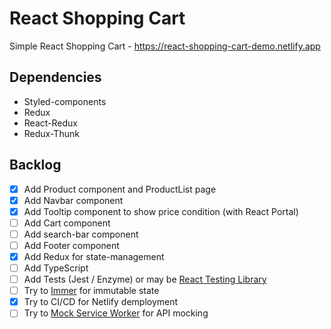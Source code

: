 # React Shopping Cart

Simple React Shopping Cart - https://react-shopping-cart-demo.netlify.app


## Dependencies
* Styled-components
* Redux
* React-Redux
* Redux-Thunk

## Backlog

- [x] Add Product component and ProductList page
- [x] Add Navbar component
- [x] Add Tooltip component to show price condition (with React Portal)
- [ ] Add Cart component
- [ ] Add search-bar component
- [ ] Add Footer component
- [x] Add Redux for state-management
- [ ] Add TypeScript 
- [ ] Add Tests (Jest / Enzyme) or may be [React Testing Library](https://github.com/testing-library/react-testing-library)
- [ ] Try to [Immer](https://github.com/immerjs/immer) for immutable state
- [x] Try to CI/CD for Netlify demployment
- [ ] Try to [Mock Service Worker](https://github.com/mswjs/msw) for API mocking
